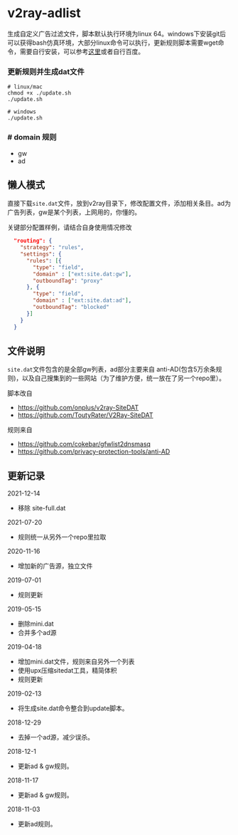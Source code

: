 # v2ray-adlist

生成自定义广告过滤文件，脚本默认执行环境为linux 64。windows下安装git后可以获得bash仿真环境，大部分linux命令可以执行，更新规则脚本需要wget命令，需要自行安装，可以参考[这里](https://gist.github.com/evanwill/0207876c3243bbb6863e65ec5dc3f058)或者自行百度。

### 更新规则并生成dat文件

```
# linux/mac
chmod +x ./update.sh
./update.sh

# windows
./update.sh
```

### # domain 规则

* gw
* ad

## 懒人模式

直接下载`site.dat`文件，放到v2ray目录下，修改配置文件，添加相关条目。ad为广告列表，gw是某个列表，上网用的，你懂的。

关键部分配置样例，请结合自身使用情况修改

```json
  "routing": {
    "strategy": "rules",
    "settings": {
      "rules": [{
        "type": "field",
        "domain" : ["ext:site.dat:gw"],
        "outboundTag": "proxy"
      }, {
        "type": "field",
        "domain" : ["ext:site.dat:ad"],
        "outboundTag": "blocked"
      }]
    }
  }
```

## 文件说明

`site.dat`文件包含的是全部gw列表，ad部分主要来自 anti-AD(包含5万余条规则)，以及自己搜集到的一些网站（为了维护方便，统一放在了另一个repo里）。

脚本改自

* https://github.com/onplus/v2ray-SiteDAT
* https://github.com/ToutyRater/V2Ray-SiteDAT

规则来自

* https://github.com/cokebar/gfwlist2dnsmasq
* https://github.com/privacy-protection-tools/anti-AD

## 更新记录
2021-12-14
* 移除 site-full.dat

2021-07-20
* 规则统一从另外一个repo里拉取

2020-11-16
* 增加新的广告源，独立文件

2019-07-01
* 规则更新

2019-05-15
* 删除mini.dat
* 合并多个ad源

2019-04-18
* 增加mini.dat文件，规则来自另外一个列表
* 使用upx压缩sitedat工具，精简体积
* 规则更新

2019-02-13
* 将生成site.dat命令整合到update脚本。

2018-12-29
* 去掉一个ad源，减少误杀。

2018-12-1
* 更新ad & gw规则。

2018-11-17
* 更新ad & gw规则。

2018-11-03
* 更新ad规则。
